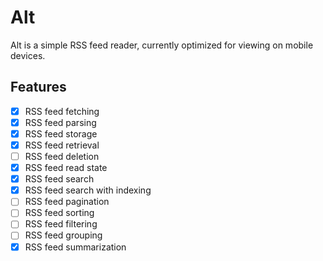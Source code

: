 # Alt

Alt is a simple RSS feed reader, currently optimized for viewing on mobile devices.

## Features

- [x] RSS feed fetching
- [x] RSS feed parsing
- [x] RSS feed storage
- [x] RSS feed retrieval
- [ ] RSS feed deletion
- [x] RSS feed read state
- [x] RSS feed search
- [x] RSS feed search with indexing
- [ ] RSS feed pagination
- [ ] RSS feed sorting
- [ ] RSS feed filtering
- [ ] RSS feed grouping
- [x] RSS feed summarization